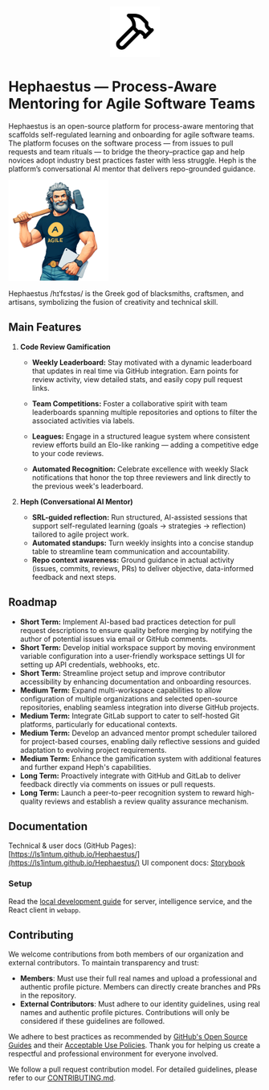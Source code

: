 <div align="center">
  <img alt="Hephaestus Logo" height="100px" src="./docs/images/hammer_bg.svg">
</div>

# Hephaestus — Process-Aware Mentoring for Agile Software Teams

Hephaestus is an open-source platform for process-aware mentoring that scaffolds self-regulated learning and onboarding for agile software teams. The platform focuses on the software process — from issues to pull requests and team rituals — to bridge the theory–practice gap and help novices adopt industry best practices faster with less struggle. Heph is the platform’s conversational AI mentor that delivers repo-grounded guidance.

<img alt="Agile Hephaestus" height="200px" src="./docs/images/agile_hephaestus.png">

Hephaestus /hɪˈfɛstəs/ is the Greek god of blacksmiths, craftsmen, and artisans, symbolizing the fusion of creativity and technical skill.

## Main Features

1. **Code Review Gamification**

   - **Weekly Leaderboard:** Stay motivated with a dynamic leaderboard that updates in real time via GitHub integration. Earn points for review activity, view detailed stats, and easily copy pull request links.

   - **Team Competitions:** Foster a collaborative spirit with team leaderboards spanning multiple repositories and options to filter the associated activities via labels.

   - **Leagues:** Engage in a structured league system where consistent review efforts build an Elo-like ranking — adding a competitive edge to your code reviews.

   - **Automated Recognition:** Celebrate excellence with weekly Slack notifications that honor the top three reviewers and link directly to the previous week's leaderboard.

2. **Heph (Conversational AI Mentor)**

   - **SRL-guided reflection:** Run structured, AI-assisted sessions that support self-regulated learning (goals → strategies → reflection) tailored to agile project work.
   - **Automated standups:** Turn weekly insights into a concise standup table to streamline team communication and accountability.
   - **Repo context awareness:** Ground guidance in actual activity (issues, commits, reviews, PRs) to deliver objective, data-informed feedback and next steps.

## Roadmap

- **Short Term:** Implement AI-based bad practices detection for pull request descriptions to ensure quality before merging by notifying the author of potential issues via email or GitHub comments.
- **Short Term:** Develop initial workspace support by moving environment variable configuration into a user-friendly workspace settings UI for setting up API credentials, webhooks, etc.
- **Short Term:** Streamline project setup and improve contributor accessibility by enhancing documentation and onboarding resources.
- **Medium Term:** Expand multi-workspace capabilities to allow configuration of multiple organizations and selected open-source repositories, enabling seamless integration into diverse GitHub projects.
- **Medium Term:** Integrate GitLab support to cater to self-hosted Git platforms, particularly for educational contexts.
- **Medium Term:** Develop an advanced mentor prompt scheduler tailored for project-based courses, enabling daily reflective sessions and guided adaptation to evolving project requirements.
- **Medium Term:** Enhance the gamification system with additional features and further expand Heph's capabilities.
- **Long Term:** Proactively integrate with GitHub and GitLab to deliver feedback directly via comments on issues or pull requests.
- **Long Term:** Launch a peer-to-peer recognition system to reward high-quality reviews and establish a review quality assurance mechanism.

## Documentation

Technical & user docs (GitHub Pages): [https://ls1intum.github.io/Hephaestus/](https://ls1intum.github.io/Hephaestus/)
UI component docs: [Storybook](https://develop--66a8981a27ced8fef3190d41.chromatic.com/)

### Setup

Read the [local development guide](https://ls1intum.github.io/Hephaestus/contributor/local-development) for server, intelligence service, and the React client in `webapp`.

## Contributing

We welcome contributions from both members of our organization and external contributors. To maintain transparency and trust:

- **Members**: Must use their full real names and upload a professional and authentic profile picture. Members can directly create branches and PRs in the repository.
- **External Contributors**: Must adhere to our identity guidelines, using real names and authentic profile pictures. Contributions will only be considered if these guidelines are followed.

We adhere to best practices as recommended by [GitHub's Open Source Guides](https://opensource.guide/) and their [Acceptable Use Policies](https://docs.github.com/en/site-policy/acceptable-use-policies). Thank you for helping us create a respectful and professional environment for everyone involved.

We follow a pull request contribution model. For detailed guidelines, please refer to our [CONTRIBUTING.md](./CONTRIBUTING.md).
